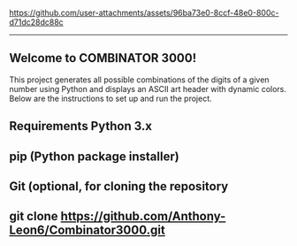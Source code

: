 


https://github.com/user-attachments/assets/96ba73e0-8ccf-48e0-800c-d71dc28dc88c


--------------------------
Welcome to COMBINATOR 3000! 
--------------------------
This project generates all possible combinations of the digits of a given number using Python and displays an ASCII art header with dynamic colors. 
Below are the instructions to set up and run the project.





Requirements
Python 3.x
--------------------------------
pip (Python package installer)
----------------------------
Git (optional, for cloning the repository
-----------------------------------
git clone https://github.com/Anthony-Leon6/Combinator3000.git
------------------------------------------------------------


